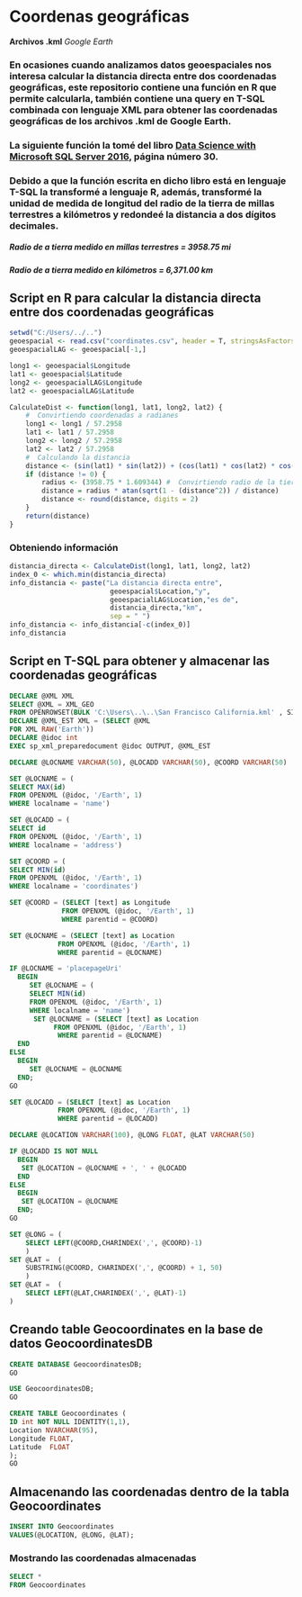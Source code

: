 # Coordenas geográficas
**Archivos .kml** *Google Earth*

### En ocasiones cuando analizamos datos geoespaciales nos interesa calcular la distancia directa entre dos coordenadas geográficas, este repositorio contiene una función en R que permite calcularla, también contiene una query en T-SQL combinada con lenguaje XML para obtener las coordenadas geográficas de los archivos .kml de Google Earth.

###  La siguiente función la tomé del libro [Data Science with Microsoft SQL Server 2016](https://blogs.msdn.microsoft.com/microsoft_press/2016/10/19/free-ebook-data-science-with-microsoft-sql-server-2016/), página número 30.

### Debido a que la función escrita en dicho libro está en lenguaje T-SQL la transformé a lenguaje R, además, transformé la unidad de medida de longitud del radio de la tierra de millas terrestres a kilómetros y redondeé la distancia a dos dígitos decimales.
##### _Radio de a tierra medido en millas terrestres_ = 3958.75 mi
##### _Radio de a tierra medido en kilómetros_ = 6,371.00 km

## Script en R para calcular la distancia directa entre dos coordenadas geográficas
```r
setwd("C:/Users/../..")
geoespacial <- read.csv("coordinates.csv", header = T, stringsAsFactors = F)
geoespacialLAG <- geoespacial[-1,]

long1 <- geoespacial$Longitude
lat1 <- geoespacial$Latitude
long2 <- geoespacialLAG$Longitude
lat2 <- geoespacialLAG$Latitude

CalculateDist <- function(long1, lat1, long2, lat2) {
    #  Convirtiendo coordenadas a radianes
    long1 <- long1 / 57.2958
    lat1 <- lat1 / 57.2958
    long2 <- long2 / 57.2958
    lat2 <- lat2 / 57.2958
    #  Calculando la distancia 
    distance <- (sin(lat1) * sin(lat2)) + (cos(lat1) * cos(lat2) * cos(long2 - long1))
    if (distance != 0) {
        radius <- (3958.75 * 1.609344) #  Convirtiendo radio de la tierra de millas terrestres a kilómetros 
        distance = radius * atan(sqrt(1 - (distance^2)) / distance)
        distance <- round(distance, digits = 2)
    }
    return(distance)  
}
```
###  Obteniendo información
```r
distancia_directa <- CalculateDist(long1, lat1, long2, lat2)
index_0 <- which.min(distancia_directa)
info_distancia <- paste("La distancia directa entre", 
                         geoespacial$Location,"y", 
                         geoespacialLAG$Location,"es de",
                         distancia_directa,"km", 
                         sep = " ")
info_distancia <- info_distancia[-c(index_0)]
info_distancia
```

## Script en T-SQL para obtener y almacenar las coordenadas geográficas 
```sql
DECLARE @XML XML
SELECT @XML = XML_GEO
FROM OPENROWSET(BULK 'C:\Users\..\..\San Francisco California.kml' , SINGLE_BLOB) AS GEO(XML_GEO)
DECLARE @XML_EST XML = (SELECT @XML
FOR XML RAW('Earth'))
DECLARE @idoc int
EXEC sp_xml_preparedocument @idoc OUTPUT, @XML_EST

DECLARE @LOCNAME VARCHAR(50), @LOCADD VARCHAR(50), @COORD VARCHAR(50)

SET @LOCNAME = (
SELECT MAX(id)
FROM OPENXML (@idoc, '/Earth', 1)
WHERE localname = 'name')

SET @LOCADD = (
SELECT id 
FROM OPENXML (@idoc, '/Earth', 1)
WHERE localname = 'address')

SET @COORD = (
SELECT MIN(id)
FROM OPENXML (@idoc, '/Earth', 1)
WHERE localname = 'coordinates')

SET @COORD = (SELECT [text] as Longitude 
             FROM OPENXML (@idoc, '/Earth', 1)  
			 WHERE parentid = @COORD)

SET @LOCNAME = (SELECT [text] as Location 
            FROM OPENXML (@idoc, '/Earth', 1)  
			WHERE parentid = @LOCNAME)

IF @LOCNAME = 'placepageUri'
  BEGIN
     SET @LOCNAME = (
     SELECT MIN(id)
     FROM OPENXML (@idoc, '/Earth', 1)
     WHERE localname = 'name')
      SET @LOCNAME = (SELECT [text] as Location 
           FROM OPENXML (@idoc, '/Earth', 1)  
			WHERE parentid = @LOCNAME)
  END
ELSE
  BEGIN
     SET @LOCNAME = @LOCNAME
  END;
GO

SET @LOCADD = (SELECT [text] as Location 
            FROM OPENXML (@idoc, '/Earth', 1)  
			WHERE parentid = @LOCADD)

DECLARE @LOCATION VARCHAR(100), @LONG FLOAT, @LAT VARCHAR(50)

IF @LOCADD IS NOT NULL
  BEGIN
   SET @LOCATION = @LOCNAME + ', ' + @LOCADD
  END
ELSE 
  BEGIN
   SET @LOCATION = @LOCNAME
  END;
GO

SET @LONG = (
    SELECT LEFT(@COORD,CHARINDEX(',', @COORD)-1)
    ) 
SET @LAT =  (
    SUBSTRING(@COORD, CHARINDEX(',', @COORD) + 1, 50)
    )
SET @LAT =  (
    SELECT LEFT(@LAT,CHARINDEX(',', @LAT)-1)
)
```
##  Creando table Geocoordinates en la base de datos GeocoordinatesDB
```sql
CREATE DATABASE GeocoordinatesDB;
GO

USE GeocoordinatesDB;
GO

CREATE TABLE Geocoordinates (
ID int NOT NULL IDENTITY(1,1),
Location NVARCHAR(95),
Longitude FLOAT,
Latitude  FLOAT
);
GO
```
##  Almacenando las coordenadas dentro de la tabla Geocoordinates
```sql
INSERT INTO Geocoordinates
VALUES(@LOCATION, @LONG, @LAT);
```
###  Mostrando las coordenadas almacenadas
```sql
SELECT *
FROM Geocoordinates
```
